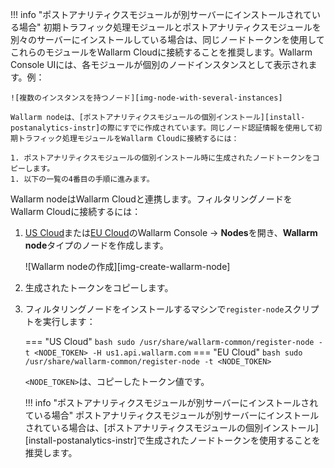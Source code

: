 !!! info "ポストアナリティクスモジュールが別サーバーにインストールされている場合"
    初期トラフィック処理モジュールとポストアナリティクスモジュールを別々のサーバーにインストールしている場合は、同じノードトークンを使用してこれらのモジュールをWallarm Cloudに接続することを推奨します。Wallarm Console UIには、各モジュールが個別のノードインスタンスとして表示されます。例：

    ![複数のインスタンスを持つノード][img-node-with-several-instances]

    Wallarm nodeは、[ポストアナリティクスモジュールの個別インストール][install-postanalytics-instr]の際にすでに作成されています。同じノード認証情報を使用して初期トラフィック処理モジュールをWallarm Cloudに接続するには：

    1. ポストアナリティクスモジュールの個別インストール時に生成されたノードトークンをコピーします。
    1. 以下の一覧の4番目の手順に進みます。

Wallarm nodeはWallarm Cloudと連携します。フィルタリングノードをWallarm Cloudに接続するには：

1. [US Cloud](https://us1.my.wallarm.com/nodes)または[EU Cloud](https://my.wallarm.com/nodes)のWallarm Console → **Nodes**を開き、**Wallarm node**タイプのノードを作成します。

    ![Wallarm nodeの作成][img-create-wallarm-node]
1. 生成されたトークンをコピーします。
1. フィルタリングノードをインストールするマシンで`register-node`スクリプトを実行します：
    
    === "US Cloud"
        ``` bash
        sudo /usr/share/wallarm-common/register-node -t <NODE_TOKEN> -H us1.api.wallarm.com
        ```
    === "EU Cloud"
        ``` bash
        sudo /usr/share/wallarm-common/register-node -t <NODE_TOKEN>
        ```
    
    `<NODE_TOKEN>`は、コピーしたトークン値です。

    !!! info "ポストアナリティクスモジュールが別サーバーにインストールされている場合"
        ポストアナリティクスモジュールが別サーバーにインストールされている場合は、[ポストアナリティクスモジュールの個別インストール][install-postanalytics-instr]で生成されたノードトークンを使用することを推奨します。
